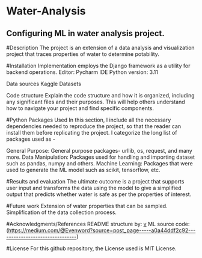# Water-Analysis
## Configuring ML in water analysis project.
#Description
The project is an extension of a data analysis and visualization project that traces properties of water to determine potability.

#Installation 
Implementation employs the Django framework as a utility for backend operations. 
Editor: Pycharm IDE
Python version: 3.11

Data sources
Kaggle Datasets

Code structure
Explain the code structure and how it is organized, including any significant files and their purposes. This will help others understand how to navigate your project and find specific components.

#Python Packages Used
In this section, I include all the necessary dependencies needed to reproduce the project, so that the reader can install them before replicating the project. I categorize the long list of packages used as -

General Purpose: General purpose packages- urllib, os, request, and many more.
Data Manipulation: Packages used for handling and importing dataset such as pandas, numpy and others.
Machine Learning: Packages that were used to generate the ML model such as scikit, tensorflow, etc.


#Results and evaluation
The ultimate outcome is a project that supports user input and transforms the data using the model to give a simplified output that predicts whether water is safe as per the properties of interest.

#Future work
Extension of water properties that can be sampled.
Simplification of the data collection process.


#Acknowledgments/References
README structure by:
[v](https://medium.com/datadriveninvestor?source=post_page-----ebb023d4a50e--------------------------------)
ML source code:
(https://medium.com/@Evenword?source=post_page-----a0a44ddf2c92--------------------------------)

#License
For this github repository, the License used is MIT License.

